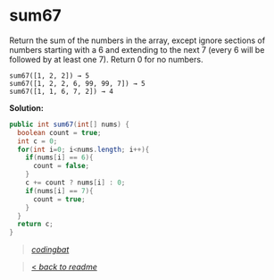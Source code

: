 # sum67

Return the sum of the numbers in the array, except ignore sections of numbers starting with a 6 and extending to the next 7 (every 6 will be followed by at least one 7). Return 0 for no numbers.

```
sum67([1, 2, 2]) → 5
sum67([1, 2, 2, 6, 99, 99, 7]) → 5
sum67([1, 1, 6, 7, 2]) → 4
```

**Solution:**

```java
public int sum67(int[] nums) {
  boolean count = true;
  int c = 0;
  for(int i=0; i<nums.length; i++){
    if(nums[i] == 6){
      count = false;
    }
    c += count ? nums[i] : 0;
    if(nums[i] == 7){
      count = true;
    }
  }
  return c;
}
```

> _[codingbat](https://codingbat.com/prob/p111327)_

> [< _back to readme_](/README.md)